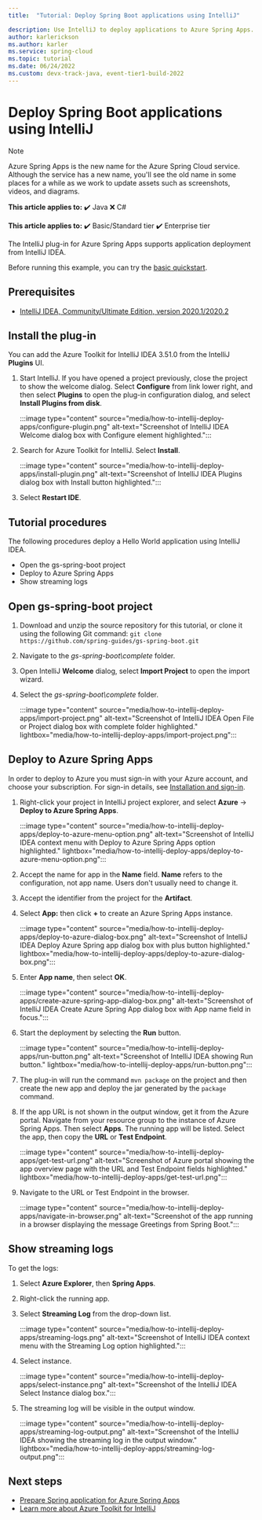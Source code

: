 ```yaml
---
title:  "Tutorial: Deploy Spring Boot applications using IntelliJ"

description: Use IntelliJ to deploy applications to Azure Spring Apps.
author: karlerickson
ms.author: karler
ms.service: spring-cloud
ms.topic: tutorial
ms.date: 06/24/2022
ms.custom: devx-track-java, event-tier1-build-2022
---
```


# Deploy Spring Boot applications using IntelliJ

> [!NOTE]
> Azure Spring Apps is the new name for the Azure Spring Cloud service. Although the service has a new name, you'll see the old name in some places for a while as we work to update assets such as screenshots, videos, and diagrams.

**This article applies to:** ✔️ Java ❌ C#

**This article applies to:** ✔️ Basic/Standard tier ✔️ Enterprise tier

The IntelliJ plug-in for Azure Spring Apps supports application deployment from IntelliJ IDEA.

Before running this example, you can try the [basic quickstart](./quickstart.md).

## Prerequisites

* [IntelliJ IDEA, Community/Ultimate Edition, version 2020.1/2020.2](https://www.jetbrains.com/idea/download/#section=windows)

## Install the plug-in

You can add the Azure Toolkit for IntelliJ IDEA 3.51.0 from the IntelliJ **Plugins** UI.

1. Start IntelliJ. If you have opened a project previously, close the project to show the welcome dialog. Select **Configure** from link lower right, and then select **Plugins** to open the plug-in configuration dialog, and select **Install Plugins from disk**.

   :::image type="content" source="media/how-to-intellij-deploy-apps/configure-plugin.png" alt-text="Screenshot of IntelliJ IDEA Welcome dialog box with Configure element highlighted.":::

1. Search for Azure Toolkit for IntelliJ. Select **Install**.

   :::image type="content" source="media/how-to-intellij-deploy-apps/install-plugin.png" alt-text="Screenshot of IntelliJ IDEA Plugins dialog box with Install button highlighted.":::

1. Select **Restart IDE**.

## Tutorial procedures

The following procedures deploy a Hello World application using IntelliJ IDEA.

* Open the gs-spring-boot project
* Deploy to Azure Spring Apps
* Show streaming logs

## Open gs-spring-boot project

1. Download and unzip the source repository for this tutorial, or clone it using the following Git command: `git clone https://github.com/spring-guides/gs-spring-boot.git`
1. Navigate to the *gs-spring-boot\complete* folder.
1. Open IntelliJ **Welcome** dialog, select **Import Project** to open the import wizard.
1. Select the *gs-spring-boot\complete* folder.

   :::image type="content" source="media/how-to-intellij-deploy-apps/import-project.png" alt-text="Screenshot of IntelliJ IDEA Open File or Project dialog box with complete folder highlighted." lightbox="media/how-to-intellij-deploy-apps/import-project.png":::

## Deploy to Azure Spring Apps

In order to deploy to Azure you must sign-in with your Azure account, and choose your subscription. For sign-in details, see [Installation and sign-in](/azure/developer/java/toolkit-for-intellij/create-hello-world-web-app#installation-and-sign-in).

1. Right-click your project in IntelliJ project explorer, and select **Azure** -> **Deploy to Azure Spring Apps**.

   :::image type="content" source="media/how-to-intellij-deploy-apps/deploy-to-azure-menu-option.png" alt-text="Screenshot of IntelliJ IDEA context menu with Deploy to Azure Spring Apps option highlighted." lightbox="media/how-to-intellij-deploy-apps/deploy-to-azure-menu-option.png":::

1. Accept the name for app in the **Name** field. **Name** refers to the configuration, not app name. Users don't usually need to change it.
1. Accept the identifier from the project for the **Artifact**.
1. Select **App:** then click **+** to create an Azure Spring Apps instance.

   :::image type="content" source="media/how-to-intellij-deploy-apps/deploy-to-azure-dialog-box.png" alt-text="Screenshot of IntelliJ IDEA Deploy Azure Spring app dialog box with plus button highlighted." lightbox="media/how-to-intellij-deploy-apps/deploy-to-azure-dialog-box.png":::

1. Enter **App name**, then select **OK**.

   :::image type="content" source="media/how-to-intellij-deploy-apps/create-azure-spring-app-dialog-box.png" alt-text="Screenshot of IntelliJ IDEA Create Azure Spring App dialog box with App name field in focus.":::

1. Start the deployment by selecting the **Run** button.

   :::image type="content" source="media/how-to-intellij-deploy-apps/run-button.png" alt-text="Screenshot of IntelliJ IDEA showing Run button." lightbox="media/how-to-intellij-deploy-apps/run-button.png":::

1. The plug-in will run the command `mvn package` on the project and then create the new app and deploy the jar generated by the `package` command.

1. If the app URL is not shown in the output window, get it from the Azure portal. Navigate from your resource group to the instance of Azure Spring Apps. Then select **Apps**. The running app will be listed. Select the app, then copy the **URL** or **Test Endpoint**.

   :::image type="content" source="media/how-to-intellij-deploy-apps/get-test-url.png" alt-text="Screenshot of Azure portal showing the app overview page with the URL and Test Endpoint fields highlighted." lightbox="media/how-to-intellij-deploy-apps/get-test-url.png":::

1. Navigate to the URL or Test Endpoint in the browser.

   :::image type="content" source="media/how-to-intellij-deploy-apps/navigate-in-browser.png" alt-text="Screenshot of the app running in a browser displaying the message Greetings from Spring Boot.":::

## Show streaming logs

To get the logs:

1. Select **Azure Explorer**, then **Spring Apps**.
1. Right-click the running app.
1. Select **Streaming Log** from the drop-down list.

   :::image type="content" source="media/how-to-intellij-deploy-apps/streaming-logs.png" alt-text="Screenshot of IntelliJ IDEA context menu with the Streaming Log option highlighted.":::

1. Select instance.

   :::image type="content" source="media/how-to-intellij-deploy-apps/select-instance.png" alt-text="Screenshot of the IntelliJ IDEA  Select Instance dialog box.":::

1. The streaming log will be visible in the output window.

   :::image type="content" source="media/how-to-intellij-deploy-apps/streaming-log-output.png" alt-text="Screenshot of the IntelliJ IDEA showing the streaming log in the output window." lightbox="media/how-to-intellij-deploy-apps/streaming-log-output.png":::

## Next steps

* [Prepare Spring application for Azure Spring Apps](how-to-prepare-app-deployment.md)
* [Learn more about Azure Toolkit for IntelliJ](/azure/developer/java/toolkit-for-intellij/)
